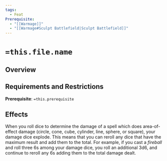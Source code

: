 ```yaml
---
tags:
  - Feat
Prerequisite:
  - "[[Warmage]]"
  - "[[Warmage#Sculpt Battlefield|Sculpt Battlefield]]"
---
```


# `=this.file.name`
## Overview


## Requirements and Restrictions

**Prerequisite**: `=this.prerequisite`

## Effects

When you roll dice to determine the damage of a spell which does area-of-effect damage (circle, cone, cube, cylinder, line, sphere, or square), your damage dice explode. This means that you can reroll any dice that have the maximum result and add them to the total. For example, if you cast a _fireball_ and roll three 6s among your damage dice, you roll an additional 3d6, and continue to reroll any 6s adding them to the total damage dealt.

